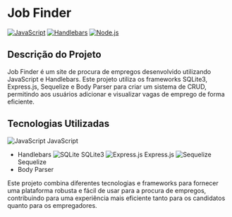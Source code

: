 # Job Finder

[![JavaScript](https://img.shields.io/badge/JavaScript-70%25-yellow?logo=javascript&logoColor=white)](https://www.javascript.com/)
[![Handlebars](https://img.shields.io/badge/Handlebars-30%25-orange?logo=handlebars&logoColor=white)](https://handlebarsjs.com/)
[![Node.js](https://img.shields.io/badge/Node.js-100%25-green?logo=node.js&logoColor=white)](https://nodejs.org/)

## Descrição do Projeto

Job Finder é um site de procura de empregos desenvolvido utilizando JavaScript e Handlebars. Este projeto utiliza os frameworks SQLite3, Express.js, Sequelize e Body Parser para criar um sistema de CRUD, permitindo aos usuários adicionar e visualizar vagas de emprego de forma eficiente.

## Tecnologias Utilizadas

![JavaScript](https://img.shields.io/badge/javascript-%23323330.svg?style=for-the-badge&logo=javascript&logoColor=%23F7DF1E) JavaScript
- Handlebars
![SQLite](https://img.shields.io/badge/sqlite-%2307405e.svg?style=for-the-badge&logo=sqlite&logoColor=white) SQLite3
![Express.js](https://img.shields.io/badge/express.js-%23404d59.svg?style=for-the-badge&logo=express&logoColor=%2361DAFB) Express.js
![Sequelize](https://img.shields.io/badge/Sequelize-52B0E7?style=for-the-badge&logo=Sequelize&logoColor=white) Sequelize
- Body Parser

Este projeto combina diferentes tecnologias e frameworks para fornecer uma plataforma robusta e fácil de usar para a procura de empregos, contribuindo para uma experiência mais eficiente tanto para os candidatos quanto para os empregadores.
